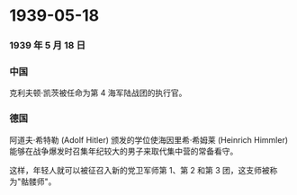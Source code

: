 # 1939-05-18

### 1939 年 5 月 18 日

### 中国

克利夫顿·凯茨被任命为第 4 海军陆战团的执行官。

### 德国

阿道夫·希特勒 (Adolf Hitler) 颁发的学位使海因里希·希姆莱 (Heinrich
Himmler) 能够在战争爆发时召集年纪较大的男子来取代集中营的常备看守。

这样，年轻人就可以被征召入新的党卫军师第 1、第 2 和第 3
团，这支师被称为"骷髅师"。